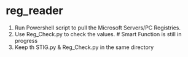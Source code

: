 # reg_reader

1) Run Powershell script to pull the Microsoft Servers/PC Registries.
2) Use Reg_Check.py to check the values. # Smart Function is still in progress
3) Keep th STIG.py & Reg_Check.py in the same directory

